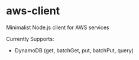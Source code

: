 # aws-client
Minimalist Node.js client for AWS services

Currently Supports:

- DynamoDB (get, batchGet, put, batchPut, query)

